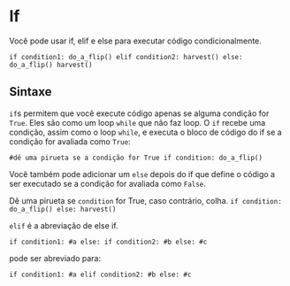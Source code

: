 # If
Você pode usar if, elif e else para executar código condicionalmente.

`if condition1:
	do_a_flip()
elif condition2:
	harvest()
else:
	do_a_flip()
	harvest()`

## Sintaxe
`if`s permitem que você execute código apenas se alguma condição for `True`. Eles são como um loop `while` que não faz loop.
O `if` recebe uma condição, assim como o loop `while`, e executa o bloco de código do if se a condição for avaliada como `True`:

`#dê uma pirueta se a condição for True
if condition:
	do_a_flip()`

Você também pode adicionar um `else` depois do if que define o código a ser executado se a condição for avaliada como `False`.

Dê uma pirueta se `condition` for True, caso contrário, colha.
`if condition:
	do_a_flip()
else:
	harvest()`

`elif` é a abreviação de else if.

`if condition1:
	#a
else:
	if condition2:
		#b
	else:
		#c`

pode ser abreviado para:

`if condition1:
	#a
elif condition2:
	#b
else:
	#c`

